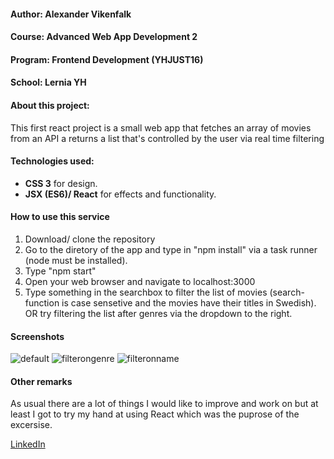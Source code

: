 
#### Author: Alexander Vikenfalk
#### Course: Advanced Web App Development 2
#### Program: Frontend Development (YHJUST16)
#### School: Lernia YH

#### About this project: 
This first react project is a small web app that fetches an array of movies from an API a returns a list that's controlled by the user via real time filtering

#### Technologies used: 
* **CSS 3** for design.
* **JSX (ES6)/ React** for effects and functionality.

#### How to use this service ####
1.  Download/ clone the repository
2.  Go to the diretory of the app and type in "npm install" via a task runner (node must be installed).
3.  Type "npm start" 
4.  Open your web browser and navigate to localhost:3000
5.  Type something in the searchbox to filter the list of movies (search-function is case sensetive and the movies have their titles in Swedish). OR try filtering the list after genres via the dropdown to the right. 

#### Screenshots ####
![default](https://user-images.githubusercontent.com/16190870/30914878-53ad17c0-a395-11e7-9278-1ce0ff1e889d.png)
![filterongenre](https://user-images.githubusercontent.com/16190870/30914932-7f4257e2-a395-11e7-9ffd-8f6ad4b49956.png)
![filteronname](https://user-images.githubusercontent.com/16190870/30914977-96016720-a395-11e7-8a5e-03c9d08c36f0.png)

#### Other remarks ####
As usual there are a lot of things I would like to improve and work on but at least I got to try my hand at using React which was the puprose of the excersise.

[LinkedIn](https://de.linkedin.com/in/alexander-vikenfalk-6b993b42)
